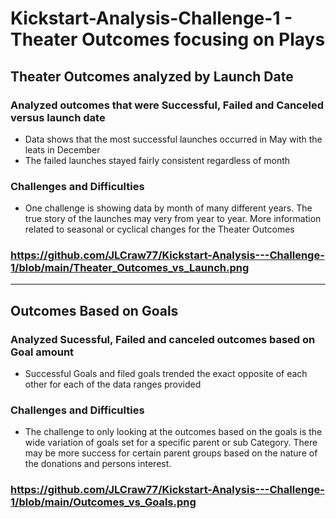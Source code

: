 # Kickstart-Analysis-Challenge-1 - Theater Outcomes focusing on Plays
## Theater Outcomes analyzed by Launch Date
### Analyzed outcomes that were Successful, Failed and Canceled versus launch date
- Data shows that the most successful launches occurred in May with the leats in December
- The failed launches stayed fairly consistent regardless of month
### Challenges and Difficulties
- One challenge is showing data by month of many different years.  The true story of the launches may very from year to year.  More information related to seasonal or cyclical changes for the Theater Outcomes   
### https://github.com/JLCraw77/Kickstart-Analysis---Challenge-1/blob/main/Theater_Outcomes_vs_Launch.png
---
## Outcomes Based on Goals
### Analyzed Sucessful, Failed and canceled outcomes based on Goal amount
- Successful Goals and filed goals trended the exact opposite of each other for each of the data ranges provided 
### Challenges and Difficulties
- The challenge to only looking at the outcomes based on the goals is the wide variation of goals set for a specific parent or sub Category.  There may be more success for certain parent groups based on the nature of the donations and persons interest. 
### https://github.com/JLCraw77/Kickstart-Analysis---Challenge-1/blob/main/Outcomes_vs_Goals.png
